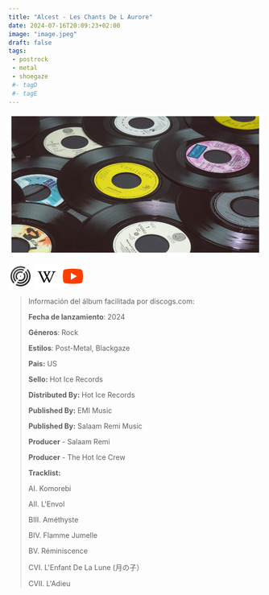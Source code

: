 ```yaml
---
title: "Alcest - Les Chants De L Aurore"
date: 2024-07-16T20:09:23+02:00
image: "image.jpeg"
draft: false
tags:
 - postrock
 - metal
 - shoegaze
 #- tagD
 #- tagE
---
```

![cover](image.jpeg (Alcest - Les-Chants-de-l-Aurore))
 
[![discogs](../links/svg/discogs.png (discogs))](https://www.discogs.com/master/3520990)
[![wikipedia](../links/svg/wikipedia.png (wikipedia))](https://en.wikipedia.org/wiki/Alcest)
[![youtube](../links/svg/youtube.png (youtube))](https://www.youtube.com/playlist?list=PLEpjZ6a3i26fL08wDFioHCFBrpPcRLssE)
 
<!-- [![bandcamp](../links/svg/bandcamp.png (bandcamp))]() -->
<!-- [![lastfm](../links/svg/lastfm.png (lastfm))]() -->
<!-- [![musicbrainz](../links/svg/musicbrainz.png (musicbrainz))]() -->
<!-- [![spotify](../links/svg/spotify.png (putify))]() -->
 
> Información del álbum facilitada por discogs.com:
> 
> **Fecha de lanzamiento**: 2024
> 
> **Géneros**: Rock
> 
> **Estilos**: Post-Metal, Blackgaze
> 
> **Pais:** US
> 
> **Sello:** Hot Ice Records
> 
> **Distributed By:** Hot Ice Records
> 
> **Published By:** EMI Music
> 
> **Published By:** Salaam Remi Music
> 
> **Producer** - Salaam Remi
> 
> **Producer** - The Hot Ice Crew
> 
> 
> 
> **Tracklist:**
> 
>   AI. Komorebi    
> 
>   AII. L'Envol    
> 
>   BIII. Améthyste    
> 
>   BIV. Flamme Jumelle    
> 
>   BV. Réminiscence    
> 
>   CVI. L'Enfant De La Lune (月の子）    
> 
>   CVII. L'Adieu    
> 
